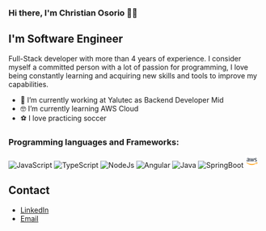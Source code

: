 ### Hi there, I'm Christian Osorio 👋🚀

## I'm Software Engineer

Full-Stack developer with more than 4 years of experience. I consider myself a committed person with a lot of passion for programming, I love being constantly learning and acquiring new
skills and tools to improve my capabilities.

- 🔭 I’m currently working at Yalutec as Backend Developer Mid
- 🤓 I’m currently learning AWS Cloud
- ⚽ I love practicing soccer

### Programming languages and Frameworks:

<div>
  <img src="https://cdn.iconscout.com/icon/free/png-512/javascript-2752148-2284965.png" alt="JavaScript" width="25" />
  <img src="https://cdn.iconscout.com/icon/free/png-256/typescript-1174965.png" alt="TypeScript" width="25" />
  <img src="https://cdn.iconscout.com/icon/free/png-512/node-js-1174925.png" alt="NodeJs" width="25" />
  <img src="https://cdn.iconscout.com/icon/free/png-512/angular-226066.png" alt="Angular" width="25" />
  <img src="https://cdn.iconscout.com/icon/free/png-512/java-43-569305.png" alt="Java" width="25" />
  <img src="https://www.vectorlogo.zone/logos/springio/springio-icon.svg" alt="SpringBoot" width="25" />
  <img src="https://raw.githubusercontent.com/github/explore/fbceb94436312b6dacde68d122a5b9c7d11f9524/topics/aws/aws.png" alt="AWS" width="25"/>
</div>

## Contact

- [LinkedIn](https://www.linkedin.com/in/christianosori0/)
- [Email](mailto:ccdosorio11@gmail.com)



<!--
**ccdosorio/ccdosorio** is a ✨ _special_ ✨ repository because its `README.md` (this file) appears on your GitHub profile.

Here are some ideas to get you started:

- 🔭 I’m currently working on ...
- 🌱 I’m currently learning ...
- 👯 I’m looking to collaborate on ...
- 🤔 I’m looking for help with ...
- 💬 Ask me about ...
- 📫 How to reach me: ...
- 😄 Pronouns: ...
- ⚡ Fun fact: ...
-->
